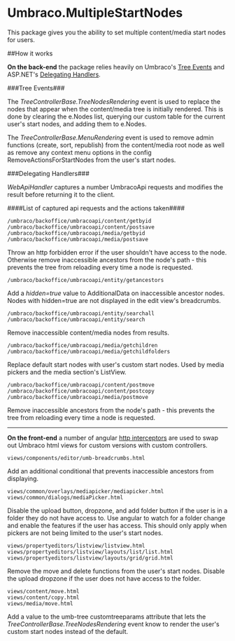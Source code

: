 # Umbraco.MultipleStartNodes
This package gives you the ability to set multiple content/media start nodes for users.

##How it works

**On the back-end** the package relies heavily on Umbraco's [Tree Events](https://our.umbraco.org/documentation/extending/section-trees/trees-v7) and ASP.NET's [Delegating Handlers](https://www.asp.net/web-api/overview/advanced/httpclient-message-handlers).

###Tree Events###

The *TreeControllerBase.TreeNodesRendering* event is used to replace the nodes that appear when the content/media tree is initially rendered. This is done by clearing the e.Nodes list, querying our custom table for the current user's start nodes, and adding them to e.Nodes.

The *TreeControllerBase.MenuRendering* event is used to remove admin functions (create, sort, republish) from the content/media root node as well as remove any context menu options in the config RemoveActionsForStartNodes from the user's start nodes.

###Delegating Handlers###

*WebApiHandler* captures a number UmbracoApi requests and modifies the result before returning it to the client.

####List of captured api requests and the actions taken####

    /umbraco/backoffice/umbracoapi/content/getbyid
    /umbraco/backoffice/umbracoapi/content/postsave
    /umbraco/backoffice/umbracoapi/media/getbyid
    /umbraco/backoffice/umbracoapi/media/postsave

Throw an http forbidden error if the user shouldn't have access to the node. Otherwise remove inaccessible ancestors from the node's path - this prevents the tree from reloading every time a node is requested.

    /umbraco/backoffice/umbracoapi/entity/getancestors

Add a *hidden=true* value to AdditionalData on inaccessible ancestor nodes. Nodes with hidden=true are not displayed in the edit view's breadcrumbs.

    /umbraco/backoffice/umbracoapi/entity/searchall
    /umbraco/backoffice/umbracoapi/entity/search

Remove inaccessible content/media nodes from results.

    /umbraco/backoffice/umbracoapi/media/getchildren
    /umbraco/backoffice/umbracoapi/media/getchildfolders

Replace default start nodes with user's custom start nodes. Used by media pickers and the media section's ListView.

    /umbraco/backoffice/umbracoapi/content/postmove
    /umbraco/backoffice/umbracoapi/content/postcopy
    /umbraco/backoffice/umbracoapi/media/postmove

Remove inaccessible ancestors from the node's path - this prevents the tree from reloading every time a node is requested.

---

**On the front-end** a number of angular [http interceptors](https://github.com/kgiszewski/LearnUmbraco7/blob/master/Chapter%2011%20-%20Working%20with%20AngularJs%20for%20Customizing%20the%20Backoffice/06%20-%20Interceptors.md) are used to swap out Umbraco html views for custom versions with custom controllers.

    views/components/editor/umb-breadcrumbs.html

Add an additional conditional that prevents inaccessible ancestors from displaying.

    views/common/overlays/mediapicker/mediapicker.html
    views/common/dialogs/mediaPicker.html

Disable the upload button, dropzone, and add folder button if the user is in a folder they do not have access to. Use angular to watch for a folder change and enable the features if the user has access. This should only apply when pickers are not being limited to the user's start nodes.

    views/propertyeditors/listview/listview.html
    views/propertyeditors/listview/layouts/list/list.html
    views/propertyeditors/listview/layouts/grid/grid.html

Remove the move and delete functions from the user's start nodes. Disable the upload dropzone if the user does not have access to the folder.

    views/content/move.html
    views/content/copy.html
    views/media/move.html

Add a value to the umb-tree customtreeparams attribute that lets the *TreeControllerBase.TreeNodesRendering* event know to render the user's custom start nodes instead of the default.
